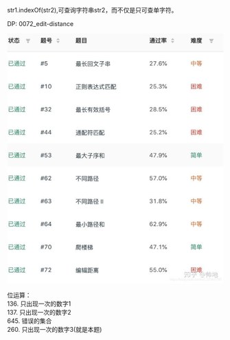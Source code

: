str1.indexOf(str2),可查询字符串str2，而不仅是只可查单字符。

DP:
0072_edit-distance

![](mdImg/2020-04-06-21-50-14.png)


位运算：  
136. 只出现一次的数字1  
137. 只出现一次的数字2  
645. 错误的集合  
260. 只出现一次的数字3(就是本题)  